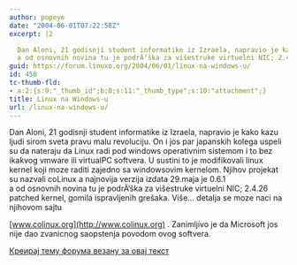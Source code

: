```yaml
---
author: popeye
date: "2004-06-01T07:22:58Z"
excerpt: |2

  Dan Aloni, 21 godisnji student informatike iz Izraela, napravio je kako kazu ljudi sirom sveta pravu malu revoluciju. On i jos par japanskih kolega uspeli su da nateraju da Linux radi pod windows operativnim sistemom i to bez ikakvog vmware ili virtualPC softvera. U sustini to je modifikovali linux kernel koji moze raditi zajedno sa windowsovim kernelom. Njihov projekat su nazvali coLinux a najnovija verzija izdata 29.maja je 0.6.1
  a od osnovnih novina tu je podrÄ‘ška za višestruke virtuelni NIC; 2.4.26 patched kernel, gomila ispravljenih grešaka. Više...
guid: https://forum.linuxo.org/2004/06/01/linux-na-windows-u/
id: 450
tc-thumb-fld:
- a:2:{s:9:"_thumb_id";b:0;s:11:"_thumb_type";s:10:"attachment";}
title: Linux na Windows-u
url: /linux-na-windows-u/
---
```

Dan Aloni, 21 godisnji student informatike iz Izraela, napravio je kako kazu ljudi sirom sveta pravu malu revoluciju. On i jos par japanskih kolega uspeli su da nateraju da Linux radi pod windows operativnim sistemom i to bez ikakvog vmware ili virtualPC softvera. U sustini to je modifikovali linux kernel koji moze raditi zajedno sa windowsovim kernelom. Njihov projekat su nazvali coLinux a najnovija verzija izdata 29.maja je 0.6.1  
a od osnovnih novina tu je podrÄ‘ška za višestruke virtuelni NIC; 2.4.26 patched kernel, gomila ispravljenih grešaka. Više&#8230;<!--break--> detalja se moze naci na njihovom sajtu 

[www.colinux.org](http://www.colinux.org) . Zanimljivo je da Microsoft jos nije dao zvanicnog saopstenja povodom ovog softvera.

[Креирај тему форума везану за овај текст](https://linuxo.org/nova-tema-na-forumu/?se_pid=450)